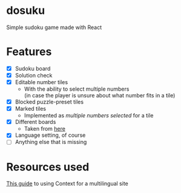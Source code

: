 # dosuku

Simple sudoku game made with React

# Features

- [x] Sudoku board
- [x] Solution check
- [x] Editable number tiles
  - With the ability to select multiple numbers  
    (in case the player is unsure about what number fits in a tile)
- [x] Blocked puzzle-preset tiles
- [x] Marked tiles
  - Implemented as _multiple numbers selected_ for a tile
- [x] Different boards
  - Taken from [here](https://dingo.sbs.arizona.edu/~sandiway/sudoku/examples.html)
- [x] Language setting, of course
- [ ] Anything else that is missing

# Resources used

[This guide](https://dev.to/halilcanozcelik/create-a-multi-language-website-with-react-context-api-4i27)
to using Context for a multilingual site